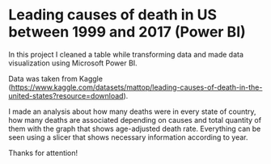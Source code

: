 # Leading causes of death in US between 1999 and 2017 (Power BI)

In this project I cleaned a table while transforming data and made data visualization using Microsoft Power BI.

Data was taken from Kaggle (https://www.kaggle.com/datasets/mattop/leading-causes-of-death-in-the-united-states?resource=download).

I made an analysis about how many deaths were in every state of country, how many deaths are associated depending on causes and total quantity of them with the graph that shows age-adjusted death rate. Everything can be seen using a slicer that shows necessary information according to year.

Thanks for attention!

